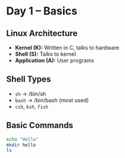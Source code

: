 # Day 1 – Basics

## Linux Architecture
- **Kernel (K):** Written in C, talks to hardware  
- **Shell (S):** Talks to kernel  
- **Application (A):** User programs  

## Shell Types
- `sh` → /bin/sh  
- `bash` → /bin/bash (most used)  
- `csh`, `ksh`, `fish`  

## Basic Commands
```bash
echo "Hello"
mkdir hello
ls

